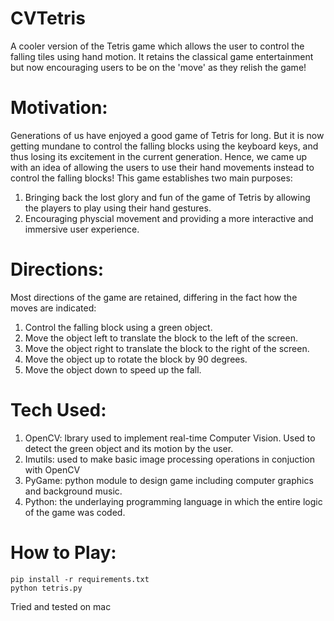 # CVTetris

A cooler version of the Tetris game which allows the user to control the falling tiles using hand motion. It retains the classical game entertainment but now encouraging users to be on the 'move' as they relish the game!

# Motivation:

Generations of us have enjoyed a good game of Tetris for long. But it is now getting mundane to control the falling blocks using the keyboard keys, and thus losing its excitement in the current generation. 
Hence, we came up with an idea of allowing the users to use their hand movements instead to control the falling blocks! This game establishes two main purposes:

1. Bringing back the lost glory and fun of the game of Tetris by allowing the players to play using their hand gestures.
2. Encouraging physcial movement and providing a more interactive and immersive user experience.

# Directions:

Most directions of the game are retained, differing in the fact how the moves are indicated:

1. Control the falling block using a green object.
2. Move the object left to translate the block to the left of the screen.
3. Move the object right to translate the block to the right of the screen.
4. Move the object up to rotate the block by 90 degrees.
5. Move the object down to speed up the fall.

# Tech Used:

1. OpenCV: lbrary used to implement real-time Computer Vision. Used to detect the green object and its motion by the user.
2. Imutils: used to make basic image processing operations in conjuction with OpenCV
3. PyGame: python module to design game including computer graphics and background music.
4. Python: the underlaying programming language in which the entire logic of the game was coded.

# How to Play:

```
pip install -r requirements.txt
python tetris.py
```
Tried and tested on mac




